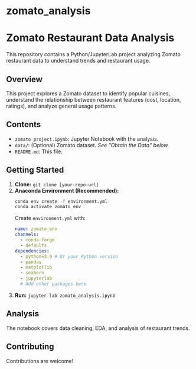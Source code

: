 # zomato_analysis
# Zomato Restaurant Data Analysis

This repository contains a Python/JupyterLab project analyzing Zomato restaurant data to understand trends and restaurant usage.

## Overview

This project explores a Zomato dataset to identify popular cuisines, understand the relationship between restaurant features (cost, location, ratings), and analyze general usage patterns.

## Contents

*   `zomato project.ipynb`: Jupyter Notebook with the analysis.
*   `data/`: (Optional) Zomato dataset. *See "Obtain the Data" below.*
*   `README.md`: This file.

## Getting Started

1.  **Clone:** `git clone [your-repo-url]`
2.  **Anaconda Environment (Recommended):**
    ```bash
    conda env create -f environment.yml  
    conda activate zomato_env       
    ```
    Create `environment.yml` with:
    ```yaml
    name: zomato_env
    channels:
      - conda-forge
      - defaults
    dependencies:
      - python=3.9 # Or your Python version
      - pandas
      - matplotlib
      - seaborn
      - jupyterlab
      # Add other packages here
    ```
4.  **Run:** `jupyter lab zomato_analysis.ipynb`

## Analysis

The notebook covers data cleaning, EDA, and analysis of restaurant trends.

## Contributing

Contributions are welcome!
